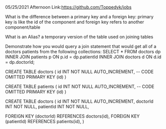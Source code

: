 05/25/2021
Afternoon Link:https://github.com/Toppedyk/jobs

What is the difference between a primary key and a foreign key:
primary key is like the id of the component and foreign key refers to another component/table

What is an Alias? a temporary version of the table used on joining tables

Demonstrate how you would query a join statement that would get all of a doctors patients from the following collections:
SELECT * FROM doctors dp
INNER JOIN patients p ON p.id = dp.patientId
INNER JOIN doctors d ON d.id = dp.doctorId;


CREATE TABLE doctors (
  id INT NOT NULL AUTO_INCREMENT,
  -- CODE OMITTED
  PRIMARY KEY (id)
)

CREATE TABLE patients (
  id INT NOT NULL AUTO_INCREMENT,
  -- CODE OMITTED
  PRIMARY KEY (id)
)

CREATE TABLE doctors (
  id INT NOT NULL AUTO_INCREMENT,
  doctorId INT NOT NULL,
  patientId INT NOT NULL,

  FOREIGN KEY (doctorId)
    REFERENCES doctors(id),
  FOREIGN KEY (patientId)
    REFERENCES patients(id),
)

